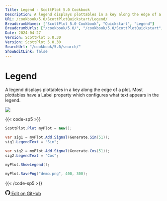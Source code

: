 ```yaml
---
Title: Legend - ScottPlot 5.0 Cookbook
Description: A legend displays plottables in a key along the edge of a plot. Most plottables have a Label property which configures what text appears in the legend.
URL: /cookbook/5.0/ScottPlotQuickstart/Legend/
BreadcrumbNames: ["ScottPlot 5.0 Cookbook", "Quickstart", "Legend"]
BreadcrumbUrls: ["/cookbook/5.0/", "/cookbook/5.0/ScottPlotQuickstart", "/cookbook/5.0/ScottPlotQuickstart/Legend"]
Date: 2024-04-27
Version: ScottPlot 5.0.30
Version: ScottPlot 5.0.30
SearchUrl: "/cookbook/5.0/search/"
ShowEditLink: false
---
```


# Legend


A legend displays plottables in a key along the edge of a plot. Most plottables have a Label property which configures what text appears in the legend.

[![](/cookbook/5.0/images/Legend.png?240426212031)](/cookbook/5.0/images/Legend.png?240426212031)

{{< code-sp5 >}}

```cs
ScottPlot.Plot myPlot = new();

var sig1 = myPlot.Add.Signal(Generate.Sin(51));
sig1.LegendText = "Sin";

var sig2 = myPlot.Add.Signal(Generate.Cos(51));
sig2.LegendText = "Cos";

myPlot.ShowLegend();

myPlot.SavePng("demo.png", 400, 300);

```

{{< /code-sp5 >}}

<a href='https://github.com/ScottPlot/ScottPlot/blob/main/src/ScottPlot5/ScottPlot5%20Cookbook/Recipes/Introduction/Quickstart.cs'><svg xmlns="http://www.w3.org/2000/svg" width="16" height="16" fill="currentColor" class="mb-1 bi bi-github" viewBox="0 0 16 16">
  <path d="M8 0C3.58 0 0 3.58 0 8c0 3.54 2.29 6.53 5.47 7.59.4.07.55-.17.55-.38 0-.19-.01-.82-.01-1.49-2.01.37-2.53-.49-2.69-.94-.09-.23-.48-.94-.82-1.13-.28-.15-.68-.52-.01-.53.63-.01 1.08.58 1.23.82.72 1.21 1.87.87 2.33.66.07-.52.28-.87.51-1.07-1.78-.2-3.64-.89-3.64-3.95 0-.87.31-1.59.82-2.15-.08-.2-.36-1.02.08-2.12 0 0 .67-.21 2.2.82.64-.18 1.32-.27 2-.27s1.36.09 2 .27c1.53-1.04 2.2-.82 2.2-.82.44 1.1.16 1.92.08 2.12.51.56.82 1.27.82 2.15 0 3.07-1.87 3.75-3.65 3.95.29.25.54.73.54 1.48 0 1.07-.01 1.93-.01 2.2 0 .21.15.46.55.38A8.01 8.01 0 0 0 16 8c0-4.42-3.58-8-8-8"/>
</svg> Edit on GitHub</a>

